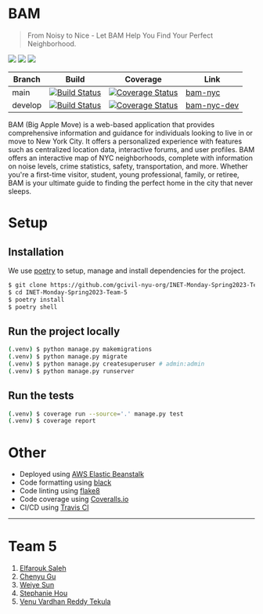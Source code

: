 # BAM

> From Noisy to Nice - Let BAM Help You Find Your Perfect Neighborhood.

![](https://img.shields.io/badge/python-3.7-blue) ![](https://img.shields.io/badge/code%20style-black-black) ![](https://img.shields.io/badge/linter-flake8-orange)

| Branch | Build | Coverage | Link |
|---|---|---|---|
| main | [![Build Status](https://app.travis-ci.com/gcivil-nyu-org/INET-Monday-Spring2023-Team-5.svg?branch=main)](https://app.travis-ci.com/gcivil-nyu-org/INET-Monday-Spring2023-Team-5) | [![Coverage Status](https://coveralls.io/repos/github/gcivil-nyu-org/INET-Monday-Spring2023-Team-5/badge.svg?branch=main)](https://coveralls.io/github/gcivil-nyu-org/INET-Monday-Spring2023-Team-5?branch=main) | [bam-nyc](http://bam-nyc.eba-uw5cyphp.us-west-2.elasticbeanstalk.com/) |
| develop | [![Build Status](https://app.travis-ci.com/gcivil-nyu-org/INET-Monday-Spring2023-Team-5.svg?branch=develop)](https://app.travis-ci.com/gcivil-nyu-org/INET-Monday-Spring2023-Team-5) | [![Coverage Status](https://coveralls.io/repos/github/gcivil-nyu-org/INET-Monday-Spring2023-Team-5/badge.svg?branch=develop)](https://coveralls.io/github/gcivil-nyu-org/INET-Monday-Spring2023-Team-5?branch=develop) | [bam-nyc-dev](http://bam-env.eba-n2psxg2h.us-west-2.elasticbeanstalk.com/) |


BAM (Big Apple Move) is a web-based application that provides comprehensive information and guidance for individuals looking to live in or move to New York City. It offers a personalized experience with features such as centralized location data, interactive forums, and user profiles. BAM offers an interactive map of NYC neighborhoods, complete with information on noise levels, crime statistics, safety, transportation, and more. Whether you're a first-time visitor, student, young professional, family, or retiree, BAM is your ultimate guide to finding the perfect home in the city that never sleeps.


# Setup

## Installation

We use [poetry](https://python-poetry.org/) to setup, manage and install dependencies for the project.

```bash
$ git clone https://github.com/gcivil-nyu-org/INET-Monday-Spring2023-Team-5/
$ cd INET-Monday-Spring2023-Team-5
$ poetry install
$ poetry shell
```

## Run the project locally
```bash
(.venv) $ python manage.py makemigrations
(.venv) $ python manage.py migrate
(.venv) $ python manage.py createsuperuser # admin:admin
(.venv) $ python manage.py runserver
```

## Run the tests
```bash
(.venv) $ coverage run --source='.' manage.py test
(.venv) $ coverage report
```


# Other
- Deployed using [AWS Elastic Beanstalk](https://aws.amazon.com/elasticbeanstalk/)
- Code formatting using [black](https://black.readthedocs.io/en/stable/)
- Code linting using [flake8](https://flake8.pycqa.org/en/latest/)
- Code coverage using [Coveralls.io](https://coveralls.io/)
- CI/CD using [Travis CI](https://www.travis-ci.com/)

---

# Team 5
1. [Elfarouk Saleh](https://github.com/AlfaroukSaleh)
2. [Chenyu Gu](https://github.com/moringspeaker)
3. [Weiye Sun](https://github.com/ws2309nyu)
4. [Stephanie Hou](https://github.com/StephanieHou)
5. [Venu Vardhan Reddy Tekula](https://github.com/vchrombie)
